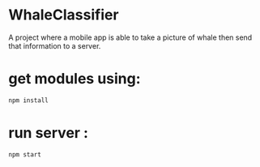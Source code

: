# WhaleClassifier
A project where a mobile app is able to take a picture of whale then send that information to a server.


# get modules using:
```sh
npm install
```
# run server :

```sh
npm start
```
